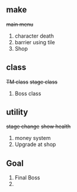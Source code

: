 ## make
~~main menu~~
1. character death
1. barrier using tile
1. Shop

## class
~~TM class~~
~~stage class~~
1. Boss class

## utility
~~stage change~~
~~show health~~
1. money system
1. Upgrade at shop

## Goal
1. Final Boss
1. 
